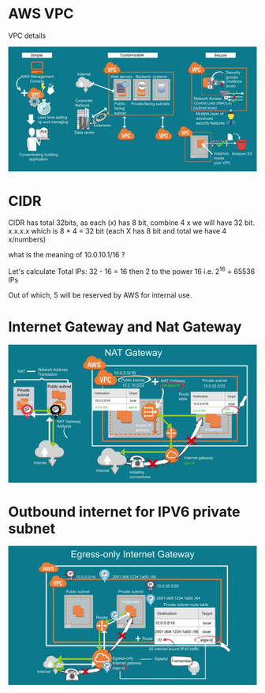 # AWS VPC

VPC details

![VPC](images/vpc.JPG)

# CIDR

CIDR has total 32bits, as each (x) has 8 bit, combine 4 x we will have 32 bit.
x.x.x.x which is 8 * 4 = 32 bit  (each X has 8 bit and total we have 4 x/numbers)

what is the meaning of 10.0.10.1/16 ?

Let's calculate Total IPs:
32 - 16 = 16
then 2 to the power 16 i.e. 2<sup>16</sup> = 65536 IPs

Out of which, 5 will be reserved by AWS for internal use.

# Internet Gateway and Nat Gateway

![VPC](images/NAT_IG.JPG)


# Outbound internet for IPV6 private subnet

![VPC](images/egress.JPG)



